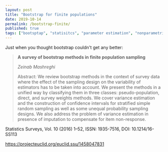 ```yaml
---
layout: post
title: "Bootstrap for finite populations"
date: 2019-10-14
permalink: /bootstrap-finite/
published: true
tags: ["bootsptap", "statisitcs", "parameter estimation", "nonparametric statistics" ]
---
```


Just when you thought bootstrap couldn't get any better:

> **A survey of bootstrap methods in finite population sampling**
>
> *Zeinab Mashreghi*
>
> Abstract: We review bootstrap methods in the context of survey data where the effect of the sampling design on the variability of estimators has to be taken into account. We present the methods in a unified way by classifying them in three classes: pseudo-population, direct, and survey weights methods. We cover variance estimation and the construction of confidence intervals for stratified simple random sampling as well as some unequal probability sampling designs. We also address the problem of variance estimation in presence of imputation to compensate for item non-response.

Statistics Surveys, Vol. 10 (2016) 1–52, ISSN: 1935-7516, DOI: 10.1214/16-SS113

https://projecteuclid.org/euclid.ssu/1458047831
